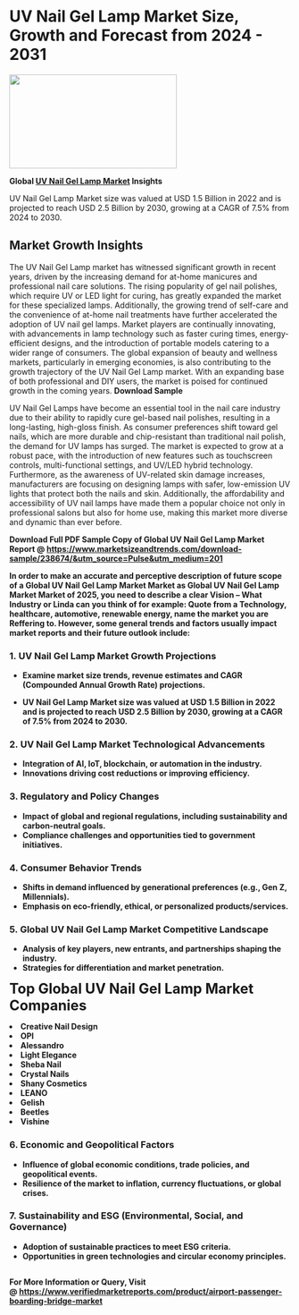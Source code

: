 <H1>UV Nail Gel Lamp Market Size, Growth and Forecast from 2024 - 2031</H1><img class="aligncenter size-medium wp-image-584254" src="https://thirdeyenews.in/wp-content/uploads/2024/09/Global-Market-Research-300x168.jpeg" alt="" width="300" height="168" /><p><strong>Global&nbsp;<a href="https://www.marketsizeandtrends.com/download-sample/238674/&amp;utm_source=Pulse&amp;utm_medium=201">UV Nail Gel Lamp Market</a> Insights</strong></p><p>UV Nail Gel Lamp Market size was valued at USD 1.5 Billion in 2022 and is projected to reach USD 2.5 Billion by 2030, growing at a CAGR of 7.5% from 2024 to 2030.</p><p><h2>Market Growth Insights</h2> <p>The UV Nail Gel Lamp market has witnessed significant growth in recent years, driven by the increasing demand for at-home manicures and professional nail care solutions. The rising popularity of gel nail polishes, which require UV or LED light for curing, has greatly expanded the market for these specialized lamps. Additionally, the growing trend of self-care and the convenience of at-home nail treatments have further accelerated the adoption of UV nail gel lamps. Market players are continually innovating, with advancements in lamp technology such as faster curing times, energy-efficient designs, and the introduction of portable models catering to a wider range of consumers. The global expansion of beauty and wellness markets, particularly in emerging economies, is also contributing to the growth trajectory of the UV Nail Gel Lamp market. With an expanding base of both professional and DIY users, the market is poised for continued growth in the coming years. <strong>Download Sample</strong></p> <p>UV Nail Gel Lamps have become an essential tool in the nail care industry due to their ability to rapidly cure gel-based nail polishes, resulting in a long-lasting, high-gloss finish. As consumer preferences shift toward gel nails, which are more durable and chip-resistant than traditional nail polish, the demand for UV lamps has surged. The market is expected to grow at a robust pace, with the introduction of new features such as touchscreen controls, multi-functional settings, and UV/LED hybrid technology. Furthermore, as the awareness of UV-related skin damage increases, manufacturers are focusing on designing lamps with safer, low-emission UV lights that protect both the nails and skin. Additionally, the affordability and accessibility of UV nail lamps have made them a popular choice not only in professional salons but also for home use, making this market more diverse and dynamic than ever before. <strong></p><p><span class=""><strong>Download Full PDF Sample Copy of Global UV Nail Gel Lamp Market Report</strong> @ <a href="https://www.marketsizeandtrends.com/download-sample/238674/&amp;utm_source=Pulse&amp;utm_medium=201" target="_blank">https://www.marketsizeandtrends.com/download-sample/238674/&amp;utm_source=Pulse&amp;utm_medium=201</a></span></p><p>In order to make an accurate and perceptive description of future scope of a Global&nbsp;UV Nail Gel Lamp Market Market as Global&nbsp;UV Nail Gel Lamp Market Market of 2025, you need to describe a clear Vision &ndash; What Industry or Linda can you think of for example: Quote from a Technology, healthcare, automotive, renewable energy, name the market you are Reffering to. However, some general trends and factors usually impact market reports and their future outlook include:</p><h3>1.&nbsp;<strong>UV Nail Gel Lamp Market Growth Projections</strong></h3><ul><li>Examine market size trends, revenue estimates and CAGR (Compounded Annual Growth Rate) projections.</li><li><p>UV Nail Gel Lamp Market size was valued at USD 1.5 Billion in 2022 and is projected to reach USD 2.5 Billion by 2030, growing at a CAGR of 7.5% from 2024 to 2030.</p></li></ul><h3>2.&nbsp;<strong>UV Nail Gel Lamp Market Technological Advancements</strong></h3><ul><li>Integration of AI, IoT, blockchain, or automation in the industry.</li><li>Innovations driving cost reductions or improving efficiency.</li></ul><h3>3.&nbsp;<strong>Regulatory and Policy Changes</strong></h3><ul><li>Impact of global and regional regulations, including sustainability and carbon-neutral goals.</li><li>Compliance challenges and opportunities tied to government initiatives.</li></ul><h3>4.&nbsp;<strong>Consumer Behavior Trends</strong></h3><ul><li>Shifts in demand influenced by generational preferences (e.g., Gen Z, Millennials).</li><li>Emphasis on eco-friendly, ethical, or personalized products/services.</li></ul><h3>5.&nbsp;<strong>Global UV Nail Gel Lamp Market Competitive Landscape</strong></h3><ul><li>Analysis of key players, new entrants, and partnerships shaping the industry.</li><li>Strategies for differentiation and market penetration.</li></ul><p data-pm-slice="1 1 []"><span style="color: inherit; font-family: inherit; font-size: 25px;">Top Global UV Nail Gel Lamp Market Companies</span></p><div class="" data-test-id=""><p><li>Creative Nail Design</li><li> OPI</li><li> Alessandro</li><li> Light Elegance</li><li> Sheba Nail</li><li> Crystal Nails</li><li> Shany Cosmetics</li><li> LEANO</li><li> Gelish</li><li> Beetles</li><li> Vishine</li></p></div><h3>6.&nbsp;<strong>Economic and Geopolitical Factors</strong></h3><ul><li>Influence of global economic conditions, trade policies, and geopolitical events.</li><li>Resilience of the market to inflation, currency fluctuations, or global crises.</li></ul><h3>7.&nbsp;<strong>Sustainability and ESG (Environmental, Social, and Governance)</strong></h3><ul><li>Adoption of sustainable practices to meet ESG criteria.</li><li>Opportunities in green technologies and circular economy principles.</li></ul><h2><strong style="font-size: 14px;">For More Information or Query, Visit @&nbsp;</strong><a style="background-color: #ffffff; font-size: 14px;" href="https://www.marketsizeandtrends.com/report/uv-nail-gel-lamp-market/" target="_blank">https://www.verifiedmarketreports.com/product/airport-passenger-boarding-bridge-market</a></h2>
